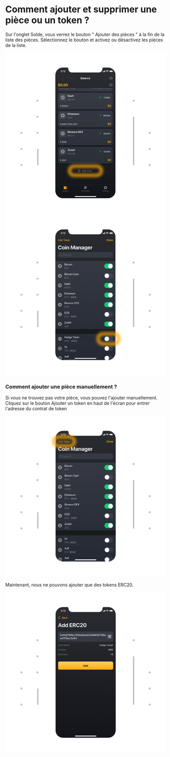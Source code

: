 # Comment ajouter et supprimer une pièce ou un token ?
  
Sur l'onglet Solde, vous verrez le bouton " Ajouter des pièces " à la fin de la liste des pièces. Sélectionnez le bouton et activez ou désactivez les pièces de la liste.

![](../images/ios-addcoin-s.png)
![](../images/ios-addcoin-erc20-s-1.png)
### Comment ajouter une pièce manuellement ?

Si vous ne trouvez pas votre pièce, vous pouvez l'ajouter manuellement. Cliquez sur le bouton Ajouter un token en haut de l'écran pour entrer l'adresse du contrat de token

![](../images/ios-addcoin-cm-s.png)

Maintenant, nous ne pouvons ajouter que des tokens ERC20.

![](../images/ios-addcoin-erc20-s.png)
